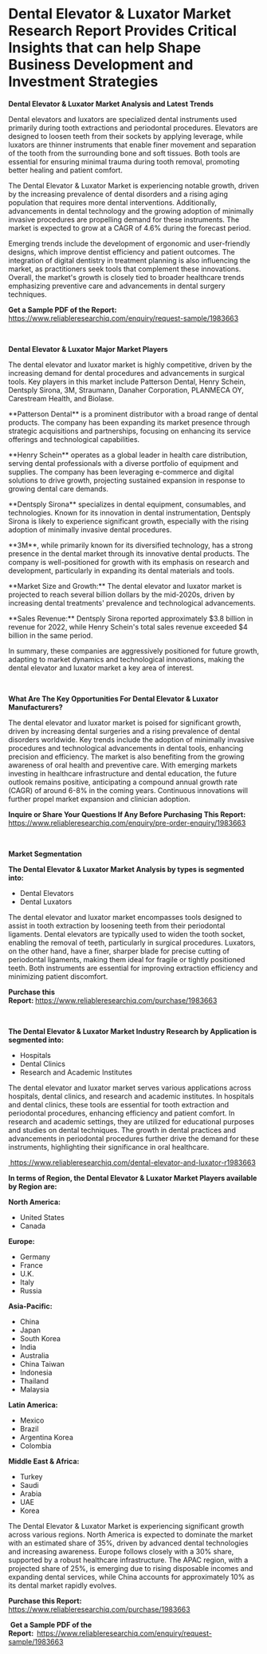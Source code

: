 <p><h1>Dental Elevator & Luxator Market Research Report Provides Critical Insights that can help Shape Business Development and Investment Strategies</h1></p><p><strong>Dental Elevator & Luxator Market Analysis and Latest Trends</strong></p>
<p><p>Dental elevators and luxators are specialized dental instruments used primarily during tooth extractions and periodontal procedures. Elevators are designed to loosen teeth from their sockets by applying leverage, while luxators are thinner instruments that enable finer movement and separation of the tooth from the surrounding bone and soft tissues. Both tools are essential for ensuring minimal trauma during tooth removal, promoting better healing and patient comfort.</p><p>The Dental Elevator & Luxator Market is experiencing notable growth, driven by the increasing prevalence of dental disorders and a rising aging population that requires more dental interventions. Additionally, advancements in dental technology and the growing adoption of minimally invasive procedures are propelling demand for these instruments. The market is expected to grow at a CAGR of 4.6% during the forecast period. </p><p>Emerging trends include the development of ergonomic and user-friendly designs, which improve dentist efficiency and patient outcomes. The integration of digital dentistry in treatment planning is also influencing the market, as practitioners seek tools that complement these innovations. Overall, the market's growth is closely tied to broader healthcare trends emphasizing preventive care and advancements in dental surgery techniques.</p></p>
<p><strong>Get a Sample PDF of the Report:&nbsp;</strong> <a href="https://www.reliableresearchiq.com/enquiry/request-sample/1983663?utm_campaign=3072&utm_medium=2&utm_source=Github&utm_content=ia&utm_term=16042025&utm_id=dental-elevator-luxator">https://www.reliableresearchiq.com/enquiry/request-sample/1983663</a></p>
<p>&nbsp;</p>
<p><strong>Dental Elevator & Luxator Major Market Players</strong></p>
<p><p>The dental elevator and luxator market is highly competitive, driven by the increasing demand for dental procedures and advancements in surgical tools. Key players in this market include Patterson Dental, Henry Schein, Dentsply Sirona, 3M, Straumann, Danaher Corporation, PLANMECA OY, Carestream Health, and Biolase.</p><p>**Patterson Dental** is a prominent distributor with a broad range of dental products. The company has been expanding its market presence through strategic acquisitions and partnerships, focusing on enhancing its service offerings and technological capabilities.</p><p>**Henry Schein** operates as a global leader in health care distribution, serving dental professionals with a diverse portfolio of equipment and supplies. The company has been leveraging e-commerce and digital solutions to drive growth, projecting sustained expansion in response to growing dental care demands.</p><p>**Dentsply Sirona** specializes in dental equipment, consumables, and technologies. Known for its innovation in dental instrumentation, Dentsply Sirona is likely to experience significant growth, especially with the rising adoption of minimally invasive dental procedures.</p><p>**3M**, while primarily known for its diversified technology, has a strong presence in the dental market through its innovative dental products. The company is well-positioned for growth with its emphasis on research and development, particularly in expanding its dental materials and tools.</p><p>**Market Size and Growth:** The dental elevator and luxator market is projected to reach several billion dollars by the mid-2020s, driven by increasing dental treatments' prevalence and technological advancements. </p><p>**Sales Revenue:** Dentsply Sirona reported approximately $3.8 billion in revenue for 2022, while Henry Schein's total sales revenue exceeded $4 billion in the same period.</p><p>In summary, these companies are aggressively positioned for future growth, adapting to market dynamics and technological innovations, making the dental elevator and luxator market a key area of interest.</p></p>
<p>&nbsp;</p>
<p><strong>What Are The Key Opportunities For Dental Elevator & Luxator Manufacturers?</strong></p>
<p><p>The dental elevator and luxator market is poised for significant growth, driven by increasing dental surgeries and a rising prevalence of dental disorders worldwide. Key trends include the adoption of minimally invasive procedures and technological advancements in dental tools, enhancing precision and efficiency. The market is also benefiting from the growing awareness of oral health and preventive care. With emerging markets investing in healthcare infrastructure and dental education, the future outlook remains positive, anticipating a compound annual growth rate (CAGR) of around 6-8% in the coming years. Continuous innovations will further propel market expansion and clinician adoption.</p></p>
<p><strong>Inquire or Share Your Questions If Any Before Purchasing This Report:</strong> <a href="https://www.reliableresearchiq.com/enquiry/pre-order-enquiry/1983663?utm_campaign=3072&utm_medium=2&utm_source=Github&utm_content=ia&utm_term=16042025&utm_id=dental-elevator-luxator">https://www.reliableresearchiq.com/enquiry/pre-order-enquiry/1983663</a></p>
<p>&nbsp;</p>
<p><strong>Market Segmentation</strong></p>
<p><strong>The Dental Elevator & Luxator Market Analysis by types is segmented into:</strong></p>
<p><ul><li>Dental Elevators</li><li>Dental Luxators</li></ul></p>
<p><p>The dental elevator and luxator market encompasses tools designed to assist in tooth extraction by loosening teeth from their periodontal ligaments. Dental elevators are typically used to widen the tooth socket, enabling the removal of teeth, particularly in surgical procedures. Luxators, on the other hand, have a finer, sharper blade for precise cutting of periodontal ligaments, making them ideal for fragile or tightly positioned teeth. Both instruments are essential for improving extraction efficiency and minimizing patient discomfort.</p></p>
<p><strong>Purchase this Report:&nbsp;</strong><a href="https://www.reliableresearchiq.com/purchase/1983663?utm_campaign=3072&utm_medium=2&utm_source=Github&utm_content=ia&utm_term=16042025&utm_id=dental-elevator-luxator">https://www.reliableresearchiq.com/purchase/1983663</a></p>
<p>&nbsp;</p>
<p><strong>The Dental Elevator & Luxator Market Industry Research by Application is segmented into:</strong></p>
<p><ul><li>Hospitals</li><li>Dental Clinics</li><li>Research and Academic Institutes</li></ul></p>
<p><p>The dental elevator and luxator market serves various applications across hospitals, dental clinics, and research and academic institutes. In hospitals and dental clinics, these tools are essential for tooth extraction and periodontal procedures, enhancing efficiency and patient comfort. In research and academic settings, they are utilized for educational purposes and studies on dental techniques. The growth in dental practices and advancements in periodontal procedures further drive the demand for these instruments, highlighting their significance in oral healthcare.</p></p>
<p><a href="https://www.reliableresearchiq.com/dental-elevator-and-luxator-r1983663?utm_campaign=3072&utm_medium=2&utm_source=Github&utm_content=ia&utm_term=16042025&utm_id=dental-elevator-luxator">&nbsp;https://www.reliableresearchiq.com/dental-elevator-and-luxator-r1983663</a></p>
<p><strong>In terms of Region, the Dental Elevator & Luxator Market Players available by Region are:</strong></p>
<p>
    <p> <strong> North America: </strong>
        <ul>
            <li>United States</li>
            <li>Canada</li>
        </ul>
        </p> 
    <p> <strong> Europe: </strong>
        <ul>
            <li>Germany</li>
            <li>France</li>
            <li>U.K.</li>
            <li>Italy</li>
            <li>Russia</li>
        </ul>
        </p> 
    <p> <strong> Asia-Pacific: </strong>
        <ul>
            <li>China</li>
            <li>Japan</li>
            <li>South Korea</li>
            <li>India</li>
            <li>Australia</li>
            <li>China Taiwan</li>
            <li>Indonesia</li>
            <li>Thailand</li>
            <li>Malaysia</li>
        </ul>
        </p> 
    <p> <strong> Latin America: </strong>
        <ul>
            <li>Mexico</li>
            <li>Brazil</li>
            <li>Argentina Korea</li>
            <li>Colombia</li>
        </ul>
        </p> 
    <p> <strong> Middle East & Africa: </strong>
        <ul>
            <li>Turkey</li>
            <li>Saudi</li>
            <li>Arabia</li>
            <li>UAE</li>
            <li>Korea</li>
        </ul>
    </p>
    </p>
<p><p>The Dental Elevator & Luxator Market is experiencing significant growth across various regions. North America is expected to dominate the market with an estimated share of 35%, driven by advanced dental technologies and increasing awareness. Europe follows closely with a 30% share, supported by a robust healthcare infrastructure. The APAC region, with a projected share of 25%, is emerging due to rising disposable incomes and expanding dental services, while China accounts for approximately 10% as its dental market rapidly evolves.</p></p>
<p><strong>Purchase this Report: </strong><a href="https://www.reliableresearchiq.com/purchase/1983663?utm_campaign=3072&utm_medium=2&utm_source=Github&utm_content=ia&utm_term=16042025&utm_id=dental-elevator-luxator">https://www.reliableresearchiq.com/purchase/1983663</a></p>
<p>&nbsp;<strong>Get a Sample PDF of the Report:&nbsp;&nbsp;</strong><a href="https://www.reliableresearchiq.com/enquiry/request-sample/1983663?utm_campaign=3072&utm_medium=2&utm_source=Github&utm_content=ia&utm_term=16042025&utm_id=dental-elevator-luxator">https://www.reliableresearchiq.com/enquiry/request-sample/1983663</a></p>
<p><strong></strong></p>
<p><p></p><p></p><p></p></p>
